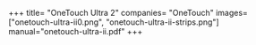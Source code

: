 +++
title= "OneTouch Ultra 2"
companies= "OneTouch"
images= ["onetouch-ultra-ii0.png", "onetouch-ultra-ii-strips.png"]
manual="onetouch-ultra-ii.pdf"
+++
